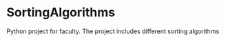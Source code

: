SortingAlgorithms
=================

Python project for faculty. The project includes different sorting algorithms 
